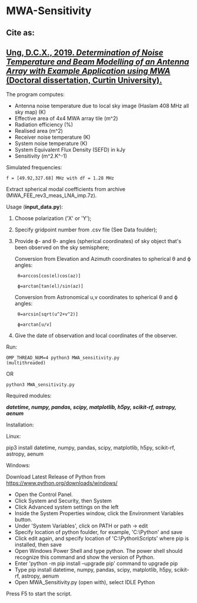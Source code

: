 # MWA-Sensitivity

## Cite as:

## **[Ung, D.C.X., 2019. *Determination of Noise Temperature and Beam Modelling of an Antenna Array with Example Application using MWA* (Doctoral dissertation, Curtin University).](https://espace.curtin.edu.au/handle/20.500.11937/77989)** 


The program computes:

- Antenna noise temperature due to local sky image (Haslam 408 MHz all sky map) (K)
- Effective area of 4x4 MWA array tile (m^2)
- Radiation efficiency (%) 
- Realised area (m^2)
- Receiver noise temperature (K)
- System noise temperature (K)
- System Equivalent Flux Density (SEFD) in kJy
- Sensitivity (m^2.K^-1)

Simulated frequencies: 

    f = [49.92,327.68] MHz with df = 1.28 MHz

Extract spherical modal coefficients from archive (MWA_FEE_rev3_meas_LNA_imp.7z).

Usage (**input_data.py**):

1. Choose polarization ('X' or 'Y');

2. Specify gridpoint number from .csv file (See Data foulder); 

3. Provide ϕ- and θ- angles (spherical coordinates) of sky object that's been observed on the sky semisphere;


    Conversion from Elevation and Azimuth coordinates to spherical θ and ϕ angles:

        θ=arccos[cos(el)cos(az)]

        ϕ=arctan[tan(el)/sin(az)]
      
      
    Conversion from Astronomical u,v coordinates to spherical θ and ϕ angles:
    
        θ=arcsin[sqrt(u^2+v^2)]

        ϕ=arctan[u/v]

4. Give the date of observation and local coordinates of the observer.


Run: 

    OMP_THREAD_NUM=4 python3 MWA_sensitivity.py 
    (multithreaded) 

OR

    python3 MWA_sensitivity.py
  

Required modules:

***datetime, numpy, pandas, scipy, matplotlib, h5py, scikit-rf, astropy, aenum***

Installation: 

Linux:

pip3 install datetime, numpy, pandas, scipy, matplotlib, h5py, scikit-rf, astropy, aenum


Windows:

Download Latest Release of Python from https://www.python.org/downloads/windows/

- Open the Control Panel.
- Click System and Security, then System
- Click Advanced system settings on the left
- Inside the System Properties window, click the Environment Variables button.
- Under 'System Variables', click on PATH or path -> edit
- Specify location of python foulder, for example, 'C:\Python' and save
- Click edit again, and specify location of 'C:\Python\Scripts' where pip is installed, then save
- Open Windows Power Shell and type python. The power shell should recognize this command and show the version of Python.
- Enter 'python -m pip install –upgrade pip' command to upgrade pip
- Type pip install datetime, numpy, pandas, scipy, matplotlib, h5py, scikit-rf, astropy, aenum
- Open MWA_Sensitivity.py (open with), select IDLE Python

Press F5 to start the script. 



